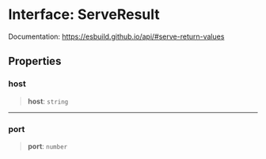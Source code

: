 # Interface: ServeResult

Documentation: https://esbuild.github.io/api/#serve-return-values

## Properties

### host

> **host**: `string`

***

### port

> **port**: `number`
